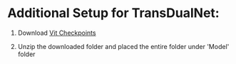 # Additional Setup for TransDualNet:

1. Download [Vit Checkpoints](https://drive.google.com/file/d/1RBg6mDuvBmyGP8SpAHrEPeaBZl4TVStg/view?usp=drive_link)

2. Unzip the downloaded folder and placed the entire folder under 'Model' folder

